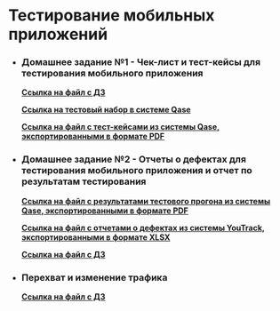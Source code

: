 # Тестирование мобильных приложений

- ### Домашнее задание №1 - Чек-лист и тест-кейсы для тестирования мобильного приложения

  **[Ссылка на файл с ДЗ](https://docs.google.com/spreadsheets/d/1lIb82pKj81nbhcR6gG_48S5kP19T1bMGg0voy6_La_4/edit?usp=sharing)**

  **[Ссылка на тестовый набор в системе Qase](https://app.qase.io/project/G9?suite=337)**

  **[Ссылка на файл с тест-кейсами из системы Qase, экспортированными в формате PDF](https://github.com/golyakovn3/mobile/blob/main/%D0%A2%D0%B5%D1%81%D1%82-%D0%BA%D0%B5%D0%B9%D1%81%D1%8B%20%D0%B4%D0%BB%D1%8F%20%D1%82%D0%B5%D1%81%D1%82%D0%B8%D1%80%D0%BE%D0%B2%D0%B0%D0%BD%D0%B8%D1%8F%20%D0%BC%D0%BE%D0%B1%D0%B8%D0%BB%D1%8C%D0%BD%D0%BE%D0%B3%D0%BE%20%D0%BF%D1%80%D0%B8%D0%BB%D0%BE%D0%B6%D0%B5%D0%BD%D0%B8%D1%8F.pdf)**

- ### Домашнее задание №2 - Отчеты о дефектах для тестирования мобильного приложения и отчет по результатам тестирования

  **[Ссылка на файл с результатами тестового прогона из системы Qase, экспортированными в формате PDF](https://github.com/golyakovn3/mobile/blob/main/%D0%A0%D0%B5%D0%B7%D1%83%D0%BB%D1%8C%D1%82%D0%B0%D1%82%D1%8B%20%D1%82%D0%B5%D1%81%D1%82%D0%BE%D0%B2%D0%BE%D0%B3%D0%BE%20%D0%BF%D1%80%D0%BE%D0%B3%D0%BE%D0%BD%D0%B0.pdf)**

  **[Ссылка на файл с отчетами о дефектах из системы YouTrack, экспортированными в формате XLSX](https://github.com/golyakovn3/mobile/blob/main/%D0%9E%D1%82%D1%87%D0%B5%D1%82%D1%8B%20%D0%BE%20%D0%B4%D0%B5%D1%84%D0%B5%D0%BA%D1%82%D0%B0%D1%85.xlsx)**

  **[Ссылка на файл с ДЗ](https://docs.google.com/document/d/1BkzbYkgBp2TUBNdkJVTv7GCOBu-hTcHOM67HO-02NP0/edit?usp=sharing)**

- ### Перехват и изменение трафика

  **[Ссылка на файл с ДЗ](https://docs.google.com/document/d/1_HEVHh_1DVt__9PgT765Tq26EH-pFedQSm2aK3OSNcQ/edit?usp=sharing)**

